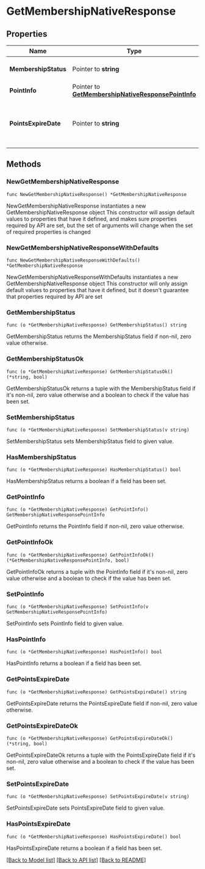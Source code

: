 # GetMembershipNativeResponse

## Properties

Name | Type | Description | Notes
------------ | ------------- | ------------- | -------------
**MembershipStatus** | Pointer to **string** | Status of the memberID. | [optional] 
**PointInfo** | Pointer to [**GetMembershipNativeResponsePointInfo**](GetMembershipNativeResponsePointInfo.md) |  | [optional] 
**PointsExpireDate** | Pointer to **string** | Earliest points expiry date. In &#x60;yyyy-mm-dd&#x60; format | [optional] 

## Methods

### NewGetMembershipNativeResponse

`func NewGetMembershipNativeResponse() *GetMembershipNativeResponse`

NewGetMembershipNativeResponse instantiates a new GetMembershipNativeResponse object
This constructor will assign default values to properties that have it defined,
and makes sure properties required by API are set, but the set of arguments
will change when the set of required properties is changed

### NewGetMembershipNativeResponseWithDefaults

`func NewGetMembershipNativeResponseWithDefaults() *GetMembershipNativeResponse`

NewGetMembershipNativeResponseWithDefaults instantiates a new GetMembershipNativeResponse object
This constructor will only assign default values to properties that have it defined,
but it doesn't guarantee that properties required by API are set

### GetMembershipStatus

`func (o *GetMembershipNativeResponse) GetMembershipStatus() string`

GetMembershipStatus returns the MembershipStatus field if non-nil, zero value otherwise.

### GetMembershipStatusOk

`func (o *GetMembershipNativeResponse) GetMembershipStatusOk() (*string, bool)`

GetMembershipStatusOk returns a tuple with the MembershipStatus field if it's non-nil, zero value otherwise
and a boolean to check if the value has been set.

### SetMembershipStatus

`func (o *GetMembershipNativeResponse) SetMembershipStatus(v string)`

SetMembershipStatus sets MembershipStatus field to given value.

### HasMembershipStatus

`func (o *GetMembershipNativeResponse) HasMembershipStatus() bool`

HasMembershipStatus returns a boolean if a field has been set.

### GetPointInfo

`func (o *GetMembershipNativeResponse) GetPointInfo() GetMembershipNativeResponsePointInfo`

GetPointInfo returns the PointInfo field if non-nil, zero value otherwise.

### GetPointInfoOk

`func (o *GetMembershipNativeResponse) GetPointInfoOk() (*GetMembershipNativeResponsePointInfo, bool)`

GetPointInfoOk returns a tuple with the PointInfo field if it's non-nil, zero value otherwise
and a boolean to check if the value has been set.

### SetPointInfo

`func (o *GetMembershipNativeResponse) SetPointInfo(v GetMembershipNativeResponsePointInfo)`

SetPointInfo sets PointInfo field to given value.

### HasPointInfo

`func (o *GetMembershipNativeResponse) HasPointInfo() bool`

HasPointInfo returns a boolean if a field has been set.

### GetPointsExpireDate

`func (o *GetMembershipNativeResponse) GetPointsExpireDate() string`

GetPointsExpireDate returns the PointsExpireDate field if non-nil, zero value otherwise.

### GetPointsExpireDateOk

`func (o *GetMembershipNativeResponse) GetPointsExpireDateOk() (*string, bool)`

GetPointsExpireDateOk returns a tuple with the PointsExpireDate field if it's non-nil, zero value otherwise
and a boolean to check if the value has been set.

### SetPointsExpireDate

`func (o *GetMembershipNativeResponse) SetPointsExpireDate(v string)`

SetPointsExpireDate sets PointsExpireDate field to given value.

### HasPointsExpireDate

`func (o *GetMembershipNativeResponse) HasPointsExpireDate() bool`

HasPointsExpireDate returns a boolean if a field has been set.


[[Back to Model list]](../README.md#documentation-for-models) [[Back to API list]](../README.md#documentation-for-api-endpoints) [[Back to README]](../README.md)


